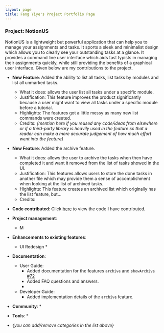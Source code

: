 ```yaml
---
layout: page
title: Fang Yiye's Project Portfolio Page
---
```


### Project: NotionUS

NotionUS is a lightweight but powerful application that can help you to manage your assignments and tasks. It sports a sleek and minimalist design which allows you to clearly see your outstanding tasks at a glance. It provides a command line user interface which aids fast typists in managing their assignments quickly, while still providing the benefits of a graphical user interface.
Given below are my contributions to the project.

* **New Feature**: Added the ability to list all tasks, list tasks by modules and list all unmarked tasks.
    * What it does: allows the user list all tasks under a specific module.
    * Justification: This feature improves the product significantly because a user might want to view all tasks under a specific module before a tutorial. 
    * Highlights: The features got a little messy as many new list commands were created. 
    * Credits: *{mention here if you reused any code/ideas from elsewhere or if a third-party library is heavily used in the feature so that a reader can make a more accurate judgement of how much effort went into the feature}*

* **New Feature**: Added the archive feature.
    * What it does: allows the user to archive the tasks when then have completed it and want it removed from the list of tasks showed in the UI.
    * Justification: This features allows users to store the done tasks in another file which may provide them a sense of accomplishment when looking at the list of archived tasks. 
    * Highlights: This feature creates an archived list which originally has the list feature, but...
    * Credits:

* **Code contributed**: Click [here](https://nus-cs2103-ay2223s1.github.io/tp-dashboard/?search=12-3&sort=groupTitle&sortWithin=title&timeframe=commit&mergegroup=&groupSelect=groupByRepos&breakdown=true&checkedFileTypes=docs~functional-code~test-code~other&since=2022-09-16&tabOpen=true&tabType=authorship&tabAuthor=yiyefyy&tabRepo=AY2223S1-CS2103T-F12-3%2Ftp%5Bmaster%5D&authorshipIsMergeGroup=false&authorshipFileTypes=docs~functional-code~test-code&authorshipIsBinaryFileTypeChecked=false&authorshipIsIgnoredFilesChecked=false) 
to view the code I have contributed.  

* **Project management**:
    * M

* **Enhancements to existing features**:
    * UI Redesign
      * 
* **Documentation**:
    * User Guide:
        * Added documentation for the features `archive` and `showArchive` [\#72]()
        * Added FAQ questions and answers. 
        * 
    * Developer Guide:
        * Added implementation details of the `archive` feature.

* **Community**:
    * 
* **Tools**:
    * 
* _{you can add/remove categories in the list above}_
